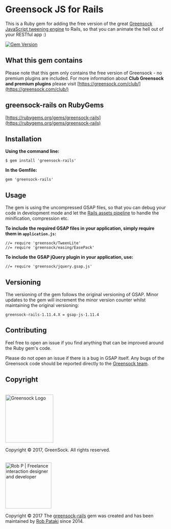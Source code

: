 # Greensock JS for Rails

This is a Ruby gem for adding the free version of the great [Greensock JavaScript tweening engine](http://www.greensock.com/gsap-js/) to Rails, so that you can animate the hell out of your RESTful app :)

[![Gem Version](https://badge.fury.io/rb/greensock-rails.png)](http://badge.fury.io/rb/greensock-rails)

## What this gem contains

Please note that this gem only contains the free version of Greensock - no premium plugins are included. For more information about **Club Greensock and premium plugins** please visit [https://greensock.com/club/](https://greensock.com/club/)

## greensock-rails on RubyGems

[https://rubygems.org/gems/greensock-rails](https://rubygems.org/gems/greensock-rails)

## Installation

**Using the command line:**

	$ gem install 'greensock-rails'

**In the Gemfile:**

	gem 'greensock-rails'

## Usage

The gem is using the uncompressed GSAP files, so that you can debug your code in development mode and let the [Rails assets pipeline](http://guides.rubyonrails.org/) to handle the minification, compression etc.

**To include the required GSAP files in your application, simply require them in `application.js`:**

	//= require 'greensock/TweenLite'
	//= require 'greensock/easing/EasePack'

**To include the GSAP jQuery plugin in your application, use:**

	//= require 'greensock/jquery.gsap.js'

## Versioning

The versioning of the gem follows the original versioning of GSAP. Minor updates to the gem will increment the minor version counter whilst maintaining the original versioning:

`greensock-rails-1.11.4.X = gsap-js-1.11.4`

## Contributing

Feel free to open an issue if you find anything that can be improved around the Ruby gem's code.

Please do not open an issue if there is a bug in GSAP itself. Any bugs of the Greensock code should be reported directly to the [Greensock team](https://github.com/greensock/GreenSock-JS/issues).

## Copyright

<br/>

<a href="https://github.com/greensock/GreenSock-JS" target="_blank">
  <img width="150" src="https://raw.githubusercontent.com/robertpataki/greensock-rails/master/greensock_logo_64.png" alt="Greensock Logo"/>
</a>

Copyright &copy; 2017, GreenSock. All rights reserved.

<br/>

<a href="https://robertpataki.com" target="_blank">
  <img width="144" src="https://raw.githubusercontent.com/robertpataki/greensock-rails/master/rob-p-logo.svg" alt="Rob P | Freelance interaction designer and developer"/>
</a>

Copyright &copy; 2017 The <a href="https://github.com/robertpataki/greensock-rails" target="_blank">greensock-rails</a> gem was created and has been maintained by [Rob Pataki](https://robertpataki.com) since 2014.
